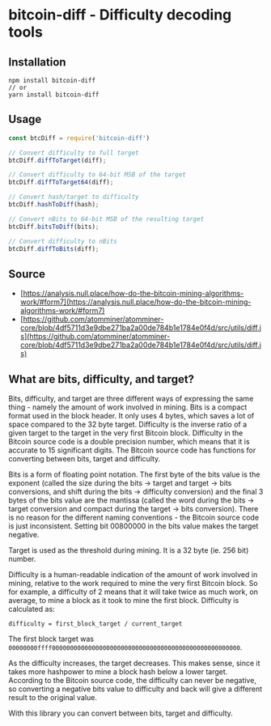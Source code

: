 # bitcoin-diff - Difficulty decoding tools


## Installation

```
npm install bitcoin-diff
// or
yarn install bitcoin-diff
```

## Usage

```js
const btcDiff = require('bitcoin-diff')

// Convert difficulty to full target
btcDiff.diffToTarget(diff);

// Convert difficulty to 64-bit MSB of the target
btcDiff.diffToTarget64(diff);

// Convert hash/target to difficulty
btcDiff.hashToDiff(hash);

// Convert nBits to 64-bit MSB of the resulting target
btcDiff.bitsToDiff(bits);

// Convert difficulty to nBits
btcDiff.diffToBits(diff);
```

## Source

- [https://analysis.null.place/how-do-the-bitcoin-mining-algorithms-work/#form7](https://analysis.null.place/how-do-the-bitcoin-mining-algorithms-work/#form7)
- [https://github.com/atomminer/atomminer-core/blob/4df5711d3e9dbe271ba2a00de784b1e1784e0f4d/src/utils/diff.js](https://github.com/atomminer/atomminer-core/blob/4df5711d3e9dbe271ba2a00de784b1e1784e0f4d/src/utils/diff.js)

## What are bits, difficulty, and target?

Bits, difficulty, and target are three different ways of expressing the same thing - namely the amount of work involved in mining. Bits is a compact format used in the block header. It only uses 4 bytes, which saves a lot of space compared to the 32 byte target. Difficulty is the inverse ratio of a given target to the target in the very first Bitcoin block. Difficulty in the Bitcoin source code is a double precision number, which means that it is accurate to 15 significant digits. The Bitcoin source code has functions for converting between bits, target and difficulty.

Bits is a form of floating point notation. The first byte of the bits value is the exponent (called the size during the bits -> target and target -> bits conversions, and shift during the bits -> difficulty conversion) and the final 3 bytes of the bits value are the mantissa (called the word during the bits -> target conversion and compact during the target -> bits conversion). There is no reason for the different naming conventions - the Bitcoin source code is just inconsistent. Setting bit 00800000 in the bits value makes the target negative.

Target is used as the threshold during mining. It is a 32 byte (ie. 256 bit) number.

Difficulty is a human-readable indication of the amount of work involved in mining, relative to the work required to mine the very first Bitcoin block. So for example, a difficulty of 2 means that it will take twice as much work, on average, to mine a block as it took to mine the first block. Difficulty is calculated as:

```
difficulty = first_block_target / current_target
```

The first block target was `00000000ffff0000000000000000000000000000000000000000000000000000`.

As the difficulty increases, the target decreases. This makes sense, since it takes more hashpower to mine a block hash below a lower target. According to the Bitcoin source code, the difficulty can never be negative, so converting a negative bits value to difficulty and back will give a different result to the original value.

With this library you can convert between bits, target and difficulty. 
